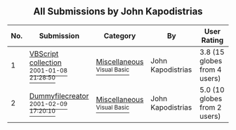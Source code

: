 ﻿<div align="center">

## All Submissions by John Kapodistrias

</div>

No.  | Submission | Category | By   | User Rating
---- | ---------- | -------- | ---- | -----------
1 | [VBScript collection<br /><sup>2001-01-08 21:28:50</sup>](https://github.com/Planet-Source-Code/john-kapodistrias-vbscript-collection__1-14253) | [Miscellaneous<br /><sup>Visual Basic</sup>](../ByCategory/miscellaneous__1-1.md) | John Kapodistrias | 3.8 (15 globes from 4 users)
2 | [Dummyfilecreator<br /><sup>2001-02-09 17:20:10</sup>](https://github.com/Planet-Source-Code/john-kapodistrias-dummyfilecreator__1-15196) | [Miscellaneous<br /><sup>Visual Basic</sup>](../ByCategory/miscellaneous__1-1.md) | John Kapodistrias | 5.0 (10 globes from 2 users)
